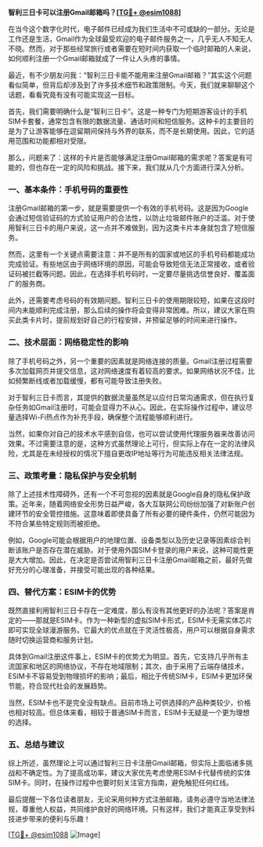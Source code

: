 **智利三日卡可以注册Gmail邮箱吗？[[TG💪+ @esim1088](https://t.me/s/esim1088)]**

在当今这个数字化时代，电子邮件已经成为我们生活中不可或缺的一部分。无论是工作还是生活，Gmail作为全球最受欢迎的电子邮件服务之一，几乎无人不知无人不晓。然而，对于那些经常旅行或者需要在短时间内获取一个临时邮箱的人来说，如何顺利注册一个Gmail邮箱就成了一件让人头疼的事情。

最近，有不少朋友问我：“智利三日卡能不能用来注册Gmail邮箱？”其实这个问题看似简单，但背后却涉及到了许多技术细节和政策限制。今天，我们就来聊聊这个话题，看看究竟有没有可能实现这一目标。

首先，我们需要明确什么是“智利三日卡”。这是一种专门为短期游客设计的手机SIM卡套餐，通常包含有限的数据流量、通话时间和短信服务。这种卡的主要目的是为了让游客能够在逗留期间保持与外界的联系，而不是长期使用。因此，它的适用范围和功能都相对受限。

那么，问题来了：这样的卡片是否能够满足注册Gmail邮箱的需求呢？答案是有可能的，但也存在一定的风险和挑战。接下来，我们就从几个方面进行深入分析。

### 一、基本条件：手机号码的重要性

注册Gmail邮箱的第一步，就是需要提供一个有效的手机号码。这是因为Google会通过短信验证码的方式验证用户的合法性，以防止垃圾邮件账户的泛滥。对于使用智利三日卡的用户来说，这一点并不难做到，因为这类卡片本身就包含了短信服务。

然而，这里有一个关键点需要注意：并不是所有的国家或地区的手机号码都能成功完成验证。有些地区由于网络环境的原因，可能会导致短信无法正常接收，或者验证码被拦截等问题。因此，在选择手机号码时，一定要尽量挑选信誉良好、覆盖面广的服务商。

此外，还需要考虑号码的有效期问题。智利三日卡的使用期限较短，如果在这段时间内未能顺利完成注册，那么后续的操作将会变得非常困难。所以，建议大家在购买此类卡片时，提前规划好自己的行程安排，并预留足够的时间来进行操作。

### 二、技术层面：网络稳定性的影响

除了手机号码之外，另一个重要的因素就是网络连接的质量。Gmail注册过程需要多次加载网页并提交信息，这对网络速度有着较高的要求。如果网络状况不佳，比如频繁断线或者加载缓慢，都有可能导致注册失败。

对于智利三日卡而言，其提供的数据流量虽然足以应付日常沟通需求，但在执行复杂任务如Gmail注册时，可能会显得力不从心。因此，在实际操作过程中，建议尽量选择Wi-Fi热点作为补充手段，确保整个流程能够顺利进行。

当然，如果你对自己的技术水平感到自信，也可以尝试使用代理服务器来改善访问效果。不过需要注意的是，这种方式虽然理论上可行，但实际上存在一定的法律风险，尤其是在未经授权的情况下擅自更改IP地址等行为可能违反相关法律法规。

### 三、政策考量：隐私保护与安全机制

除了上述技术性障碍外，还有一个不可忽视的因素就是Google自身的隐私保护政策。近年来，随着网络安全形势日益严峻，各大互联网公司纷纷加强了对新账户创建环节的安全管控措施。这意味着即使具备了所有必要的硬件条件，仍然可能因为不符合某些特定规则而被拒绝。

例如，Google可能会根据用户的地理位置、设备类型以及历史记录等因素综合判断该账户是否存在潜在威胁。对于使用外国SIM卡登录的用户来说，这种可能性更是大大增加。因此，在决定是否尝试用智利三日卡注册Gmail邮箱之前，最好先做好充分的心理准备，并接受可能出现的各种结果。

### 四、替代方案：ESIM卡的优势

既然直接利用智利三日卡存在一定难度，那么有没有其他更好的办法呢？答案是肯定的——那就是ESIM卡。作为一种新型的虚拟SIM卡形式，ESIM卡无需实体芯片即可实现全球漫游服务。它最大的优点就在于灵活性极高，用户可以根据自身需求随时切换运营商和服务计划。

具体到Gmail注册这件事上，ESIM卡的优势尤为明显。首先，它支持几乎所有主流国家和地区的网络协议，不存在地域限制；其次，由于采用了云端存储技术，ESIM卡不容易受到物理损坏的影响；最后，相比于传统SIM卡，ESIM卡更加环保节能，符合现代社会的发展趋势。

当然，ESIM卡也不是完全没有缺点。目前市场上可供选择的产品种类较少，价格也相对较高。但总体来看，相较于普通SIM卡而言，ESIM卡无疑是一个更为理想的选择。

### 五、总结与建议

综上所述，虽然理论上可以通过智利三日卡注册Gmail邮箱，但实际上面临诸多挑战和不确定性。为了提高成功率，建议大家优先考虑使用ESIM卡代替传统的实体SIM卡。同时，在操作过程中也要时刻关注官方指南，避免触犯任何红线。

最后提醒一下各位读者朋友，无论采用何种方式注册邮箱，请务必遵守当地法律法规，尊重他人权益，共同维护良好的网络环境。只有这样，我们才能真正享受到科技进步带来的便利与乐趣！

[[TG💪+ @esim1088](https://t.me/s/esim1088) ![Image](https://i.postimg.cc/4NQfJmqS/Snipaste-2025-05-13-00-14-12.png)]